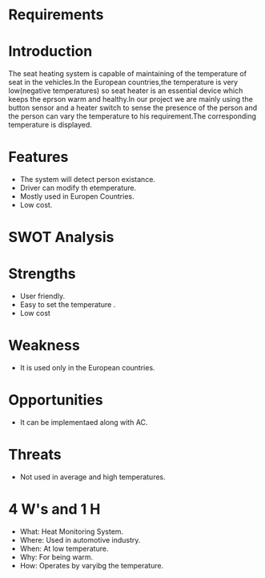 # Requirements
# Introduction
The seat heating system is capable of maintaining of the temperature of seat in the vehicles.In the European countries,the temperature is very low(negative temperatures) so seat heater is an essential device which keeps the eprson warm and healthy.In our project we are mainly using the button sensor and a heater switch to sense the presence of the person and the person can vary the temperature to his requirement.The corresponding temperature is displayed.
# Features
* The system will detect person existance.
* Driver can modify th etemperature.
* Mostly used in Europen Countries.
* Low cost.
 # SWOT Analysis
# Strengths
* User friendly.
* Easy to set the temperature .
* Low cost
# Weakness
* It is used only in the European countries.
# Opportunities
* It can be implementaed along with AC.
# Threats
* Not used in average and high temperatures.
# 4 W's and 1 H
* What: Heat Monitoring System.
* Where: Used in automotive industry.
* When: At low temperature.
* Why: For being warm.
* How: Operates by varyibg the temperature.
